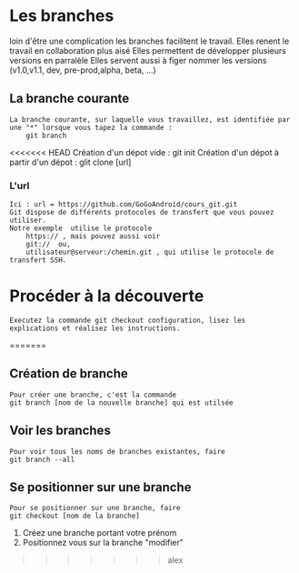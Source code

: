 # Les branches

loin d'être une complication les branches facilitent le travail.
	Elles renent le travail en collaboration plus aisé
	Elles permettent de développer plusieurs versions en parralèle
	Elles servent aussi à figer nommer les versions (v1.0,v1.1, dev, pre-prod,alpha, beta, ...)
	

## La branche courante
	La branche courante, sur laquelle vous travaillez, est identifiée par une "*" lorsque vous tapez la commande :
		git branch 


<<<<<<< HEAD
	Création d'un dépot vide : git init
	Création d'un dépot à partir d'un dépot : glit clone [url]
	
### L'url
	Ici : url = https://github.com/GoGoAndroid/cours_git.git
	Git dispose de différents protocoles de transfert que vous pouvez utiliser. 
	Notre exemple  utilise le protocole 
		https:// , mais pouvez aussi voir
		git://  ou,
		utilisateur@serveur:/chemin.git , qui utilise le protocole de transfert SSH.
		

# Procéder à la découverte

	Executez la commande git checkout configuration, lisez les explications et réalisez les instructions.

	
		
	
	
	
	
=======
## Création de branche
	Pour créer une branche, c'est la commande 
	git branch [nom de la nouvelle branche] qui est utilsée

## Voir les branches
	Pour voir tous les noms de branches existantes, faire 
	git branch --all

## Se positionner sur une branche
	Pour se positionner sur une branche, faire
	git checkout [nom de la branche]

1. Créez une branche portant votre prénom
2. Positionnez vous sur la branche "modifier"

>>>>>>> alex
